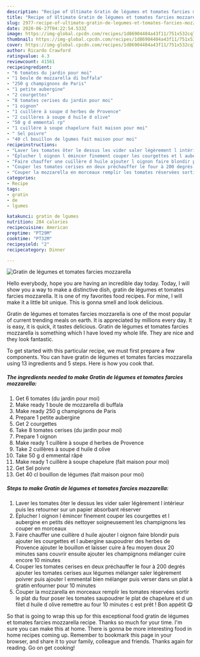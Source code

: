 ```yaml
---
description: "Recipe of Ultimate Gratin de légumes et tomates farcies mozzarella"
title: "Recipe of Ultimate Gratin de légumes et tomates farcies mozzarella"
slug: 2977-recipe-of-ultimate-gratin-de-legumes-et-tomates-farcies-mozzarella
date: 2020-06-27T04:22:54.533Z
image: https://img-global.cpcdn.com/recipes/1d86904404a43f11/751x532cq70/gratin-de-legumes-et-tomates-farcies-mozzarella-photo-principale-de-la-recette.jpg
thumbnail: https://img-global.cpcdn.com/recipes/1d86904404a43f11/751x532cq70/gratin-de-legumes-et-tomates-farcies-mozzarella-photo-principale-de-la-recette.jpg
cover: https://img-global.cpcdn.com/recipes/1d86904404a43f11/751x532cq70/gratin-de-legumes-et-tomates-farcies-mozzarella-photo-principale-de-la-recette.jpg
author: Ricardo Crawford
ratingvalue: 4.3
reviewcount: 41561
recipeingredient:
- "6 tomates du jardin pour moi"
- "1 boule de mozzarella di buffala"
- "250 g champignons de Paris"
- "1 petite aubergine"
- "2 courgettes"
- "8 tomates cerises du jardin pour moi"
- "1 oignon"
- "1 cuillère à soupe d herbes de Provence"
- "2 cuillères à soupe d huile d olive"
- "50 g d emmental rp"
- "1 cuillère à soupe chapelure fait maison pour moi"
- " Sel poivre"
- "40 cl bouillon de lgumes fait maison pour moi"
recipeinstructions:
- "Laver les tomates ôter le dessus les vider saler légèrement l intérieur puis les retourner sur un papier absorbant réserver"
- "Éplucher l oignon l émincer finement couper les courgettes et l aubergine en petits dés nettoyer soigneusement les champignons les couper en morceaux"
- "Faire chauffer une cuillère d huile ajouter l oignon faire blondir puis ajouter les courgettes et l aubergine saupoudrer des herbes de Provence ajouter le bouillon et laisser cuire à feu moyen doux 20 minutes sans couvrir ensuite ajouter les champignons mélanger cuire encore 10 minutes"
- "Couper les tomates cerises en deux préchauffer le four à 200 degrés ajouter les tomates cerises aux légumes mélanger saler légèrement poivrer puis ajouter l emmental bien mélanger puis verser dans un plat à gratin enfourner pour 10 minutes"
- "Couper la mozzarella en morceaux remplir les tomates réservées sortir le plat du four poser les tomates saupoudrer le plat de chapelure et d un filet d huile d olive remettre au four 10 minutes c est prêt ! Bon appétit 😋"
categories:
- Recipe
tags:
- gratin
- de
- lgumes

katakunci: gratin de lgumes 
nutrition: 284 calories
recipecuisine: American
preptime: "PT29M"
cooktime: "PT32M"
recipeyield: "2"
recipecategory: Dinner

---
```



![Gratin de légumes et tomates farcies mozzarella](https://img-global.cpcdn.com/recipes/1d86904404a43f11/751x532cq70/gratin-de-legumes-et-tomates-farcies-mozzarella-photo-principale-de-la-recette.jpg)

Hello everybody, hope you are having an incredible day today. Today, I will show you a way to make a distinctive dish, gratin de légumes et tomates farcies mozzarella. It is one of my favorites food recipes. For mine, I will make it a little bit unique. This is gonna smell and look delicious.



Gratin de légumes et tomates farcies mozzarella is one of the most popular of current trending meals on earth. It is appreciated by millions every day. It is easy, it is quick, it tastes delicious. Gratin de légumes et tomates farcies mozzarella is something which I have loved my whole life. They are nice and they look fantastic.


To get started with this particular recipe, we must first prepare a few components. You can have gratin de légumes et tomates farcies mozzarella using 13 ingredients and 5 steps. Here is how you cook that.

<!--inarticleads1-->

##### The ingredients needed to make Gratin de légumes et tomates farcies mozzarella:

1. Get 6 tomates (du jardin pour moi)
1. Make ready 1 boule de mozzarella di buffala
1. Make ready 250 g champignons de Paris
1. Prepare 1 petite aubergine
1. Get 2 courgettes
1. Take 8 tomates cerises (du jardin pour moi)
1. Prepare 1 oignon
1. Make ready 1 cuillère à soupe d herbes de Provence
1. Take 2 cuillères à soupe d huile d olive
1. Take 50 g d emmental râpé
1. Make ready 1 cuillère à soupe chapelure (fait maison pour moi)
1. Get  Sel poivre
1. Get 40 cl bouillon de légumes (fait maison pour moi)




<!--inarticleads2-->

##### Steps to make Gratin de légumes et tomates farcies mozzarella:

1. Laver les tomates ôter le dessus les vider saler légèrement l intérieur puis les retourner sur un papier absorbant réserver
1. Éplucher l oignon l émincer finement couper les courgettes et l aubergine en petits dés nettoyer soigneusement les champignons les couper en morceaux
1. Faire chauffer une cuillère d huile ajouter l oignon faire blondir puis ajouter les courgettes et l aubergine saupoudrer des herbes de Provence ajouter le bouillon et laisser cuire à feu moyen doux 20 minutes sans couvrir ensuite ajouter les champignons mélanger cuire encore 10 minutes
1. Couper les tomates cerises en deux préchauffer le four à 200 degrés ajouter les tomates cerises aux légumes mélanger saler légèrement poivrer puis ajouter l emmental bien mélanger puis verser dans un plat à gratin enfourner pour 10 minutes
1. Couper la mozzarella en morceaux remplir les tomates réservées sortir le plat du four poser les tomates saupoudrer le plat de chapelure et d un filet d huile d olive remettre au four 10 minutes c est prêt ! Bon appétit 😋




So that is going to wrap this up for this exceptional food gratin de légumes et tomates farcies mozzarella recipe. Thanks so much for your time. I'm sure you can make this at home. There is gonna be more interesting food in home recipes coming up. Remember to bookmark this page in your browser, and share it to your family, colleague and friends. Thanks again for reading. Go on get cooking!
